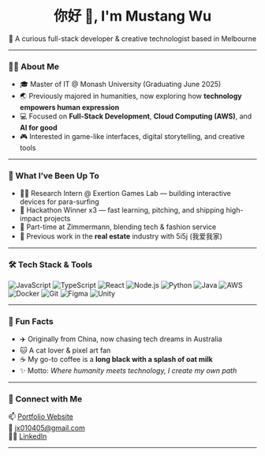 <h1 align="center">你好 🐎, I'm Mustang Wu</h1>
<p align="center">🚀 A curious full-stack developer & creative technologist based in Melbourne</p>

---

### 👩‍💻 About Me

- 🎓 Master of IT @ Monash University (Graduating June 2025)  
- 🌏 Previously majored in humanities, now exploring how **technology empowers human expression**
- 💻 Focused on **Full-Stack Development**, **Cloud Computing (AWS)**, and **AI for good**
- 🎮 Interested in game-like interfaces, digital storytelling, and creative tools

---

### 💼 What I’ve Been Up To

- 👩‍🔬 Research Intern @ Exertion Games Lab — building interactive devices for para-surfing
- 🧠 Hackathon Winner x3 — fast learning, pitching, and shipping high-impact projects
- 🏢 Part-time at Zimmermann, blending tech & fashion service
- 🧰 Previous work in the **real estate** industry with 5i5j (我爱我家)

---

### 🛠 Tech Stack & Tools

![JavaScript](https://img.shields.io/badge/-JavaScript-black?style=flat-square&logo=javascript)
![TypeScript](https://img.shields.io/badge/-TypeScript-black?style=flat-square&logo=typescript)
![React](https://img.shields.io/badge/-React-black?style=flat-square&logo=react)
![Node.js](https://img.shields.io/badge/-Node.js-black?style=flat-square&logo=node.js)
![Python](https://img.shields.io/badge/-Python-black?style=flat-square&logo=python)
![Java](https://img.shields.io/badge/-Java-black?style=flat-square&logo=java)
![AWS](https://img.shields.io/badge/-AWS-black?style=flat-square&logo=amazonaws)
![Docker](https://img.shields.io/badge/-Docker-black?style=flat-square&logo=docker)
![Git](https://img.shields.io/badge/-Git-black?style=flat-square&logo=git)
![Figma](https://img.shields.io/badge/-Figma-black?style=flat-square&logo=figma)
![Unity](https://img.shields.io/badge/-Unity-black?style=flat-square&logo=unity)

---

### 🎨 Fun Facts

- ✈️ Originally from China, now chasing tech dreams in Australia  
- 🐱 A cat lover & pixel art fan  
- ☕ My go-to coffee is a **long black with a splash of oat milk**
- ✨ Motto: *Where humanity meets technology, I create my own path*

---

### 🔗 Connect with Me

📫 [Portfolio Website](https://mustang-portfolio-website.vercel.app/)  
📧 jx010405@gmail.com  
🧑‍💼 [LinkedIn](https://www.linkedin.com/in/mustangwu05042001/)

---
